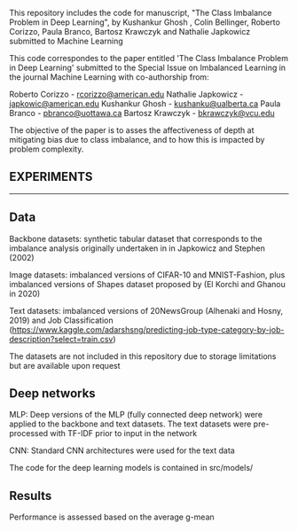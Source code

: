 This repository includes the code for  manuscript, "The Class Imbalance Problem in Deep Learning", by Kushankur Ghosh ,  Colin Bellinger,  Roberto Corizzo,  Paula Branco,  Bartosz Krawczyk and Nathalie Japkowicz submitted to Machine Learning

This code correspondes to the paper entitled 'The Class Imbalance Problem in Deep Learning' submitted to the Special Issue on Imbalanced Learning in the journal Machine Learning with co-authorship from:

Roberto Corizzo - rcorizzo@american.edu Nathalie Japkowicz - japkowic@american.edu Kushankur Ghosh - kushanku@ualberta.ca Paula Branco - pbranco@uottawa.ca Bartosz Krawczyk - bkrawczyk@vcu.edu

The objective of the paper is to asses the affectiveness of depth at mitigating bias due to class imbalance, and to how this is impacted by problem complexity.

EXPERIMENTS
-------------------------------------------
-------------------------------------------
Data
-------------------------------------------

Backbone datasets: synthetic tabular dataset that corresponds to the imbalance analysis originally undertaken in  in Japkowicz and Stephen (2002)

Image datasets: imbalanced versions of CIFAR-10 and MNIST-Fashion, plus imbalanced versions of Shapes dataset proposed by (El Korchi and Ghanou in 2020)

Text datasets: imbalanced versions of 20NewsGroup (Alhenaki and Hosny, 2019) and Job Classification (https://www.kaggle.com/adarshsng/predicting-job-type-category-by-job-description?select=train.csv)

The datasets are not included in this repository due to storage limitations but are available upon request

Deep networks
-------------------------------------------
MLP: Deep versions of the MLP (fully connected deep network) were applied to the backbone and text datasets. The text datasets were pre-processed with TF-IDF prior to input in the network 

CNN: Standard CNN architectures were used for the text data

The code for the deep learning models is contained in src/models/

Results
-------------------------------------------
Performance is assessed based on the average g-mean